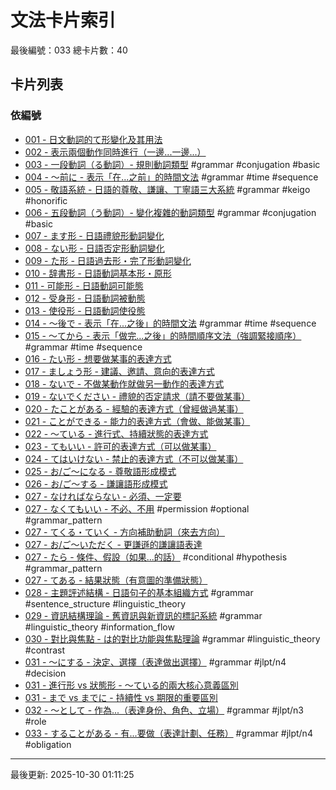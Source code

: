 # 文法卡片索引

最後編號：033
總卡片數：40

## 卡片列表

### 依編號
- [001 - 日文動詞的て形變化及其用法](001_te_form.md) 
- [002 - 表示兩個動作同時進行（一邊...一邊...）](002_nagara.md) 
- [003 - 一段動詞（る動詞）- 規則動詞類型](003_ichidan_verb.md) #grammar #conjugation #basic
- [004 - 〜前に - 表示「在...之前」的時間文法](004_mae_ni.md) #grammar #time #sequence
- [005 - 敬語系統 - 日語的尊敬、謙讓、丁寧語三大系統](005_keigo_system.md) #grammar #keigo #honorific
- [006 - 五段動詞（う動詞）- 變化複雜的動詞類型](006_godan_verb.md) #grammar #conjugation #basic
- [007 - ます形 - 日語禮貌形動詞變化](007_masu_form.md) 
- [008 - ない形 - 日語否定形動詞變化](008_nai_form.md) 
- [009 - た形 - 日語過去形・完了形動詞變化](009_ta_form.md) 
- [010 - 辞書形 - 日語動詞基本形・原形](010_dictionary_form.md) 
- [011 - 可能形 - 日語動詞可能態](011_potential_form.md) 
- [012 - 受身形 - 日語動詞被動態](012_passive_form.md) 
- [013 - 使役形 - 日語動詞使役態](013_causative_form.md) 
- [014 - 〜後で - 表示「在...之後」的時間文法](014_ato_de.md) #grammar #time #sequence
- [015 - 〜てから - 表示「做完...之後」的時間順序文法（強調緊接順序）](015_te_kara.md) #grammar #time #sequence
- [016 - たい形 - 想要做某事的表達方式](016_tai_form.md) 
- [017 - ましょう形 - 建議、邀請、意向的表達方式](017_mashou_form.md) 
- [018 - ないで - 不做某動作就做另一動作的表達方式](018_naide.md) 
- [019 - ないでください - 禮貌的否定請求（請不要做某事）](019_naide_kudasai.md) 
- [020 - たことがある - 經驗的表達方式（曾經做過某事）](020_ta_koto_ga_aru.md) 
- [021 - ことができる - 能力的表達方式（會做、能做某事）](021_koto_ga_dekiru.md) 
- [022 - 〜ている - 進行式、持續狀態的表達方式](022_te_iru.md) 
- [023 - てもいい - 許可的表達方式（可以做某事）](023_temo_ii.md) 
- [024 - てはいけない - 禁止的表達方式（不可以做某事）](024_tewa_ikenai.md) 
- [025 - お/ご～になる - 尊敬語形成模式](025_o_go_ni_naru.md) 
- [026 - お/ご～する - 謙讓語形成模式](026_o_go_suru.md) 
- [027 - なければならない - 必須、一定要](027_nakereba_naranai.md) 
- [027 - なくてもいい - 不必、不用](027_nakutemo_ii.md) #permission #optional #grammar_pattern
- [027 - てくる・ていく - 方向補助動詞（來去方向）](027_tekuru_teiku.md) 
- [027 - お/ご～いただく - 更謙遜的謙讓語表達](027_o_go_itadaku.md) 
- [027 - たら - 條件、假設（如果...的話）](027_tara.md) #conditional #hypothesis #grammar_pattern
- [027 - てある - 結果狀態（有意圖的準備狀態）](027_tearu.md) 
- [028 - 主題評述結構 - 日語句子的基本組織方式](028_topic_comment_structure.md) #grammar #sentence_structure #linguistic_theory
- [029 - 資訊結構理論 - 舊資訊與新資訊的標記系統](029_information_structure.md) #grammar #linguistic_theory #information_flow
- [030 - 對比與焦點 - は的對比功能與焦點理論](030_contrast_focus.md) #grammar #linguistic_theory #contrast
- [031 - ～にする - 決定、選擇（表達做出選擇）](031_ni_suru.md) #grammar #jlpt/n4 #decision
- [031 - 進行形 vs 狀態形 - 〜ている的兩大核心意義區別](031_progressive_vs_state.md) 
- [031 - まで vs までに - 持續性 vs 期限的重要區別](031_made_vs_madeni.md) 
- [032 - ～として - 作為...（表達身份、角色、立場）](032_to_shite.md) #grammar #jlpt/n3 #role
- [033 - することがある - 有...要做（表達計劃、任務）](033_suru_koto_ga_aru.md) #grammar #jlpt/n4 #obligation

---
最後更新: 2025-10-30 01:11:25
